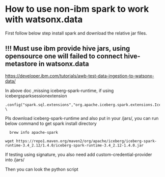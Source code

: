 # How to use non-ibm spark to work with watsonx.data
First follow below step install spark and download the relative jar files.

## !!! Must use ibm provide hive jars, using opensource one will failed to connect hive-metastore in watsonx.data
https://developer.ibm.com/tutorials/awb-test-data-ingestion-to-watsonx-data/

In above doc ,missing iceberg-spark-runtime, if using icebergsparksessionextension
```
.config("spark.sql.extensions","org.apache.iceberg.spark.extensions.IcebergSparkSessionExtensions") \
```
Pls download iceberg-spark-runtime and also put in your <spark install directory>/jars/, you can run below command to get spark install directory
```
  brew info apache-spark
```
```
wget https://repo1.maven.org/maven2/org/apache/iceberg/iceberg-spark-runtime-3.4_2.12/1.4.0/iceberg-spark-runtime-3.4_2.12-1.4.0.jar
```

If testing using signature, you also need add custom-credential-provider into <spark install dir>/jars/

Then you can look the python script
